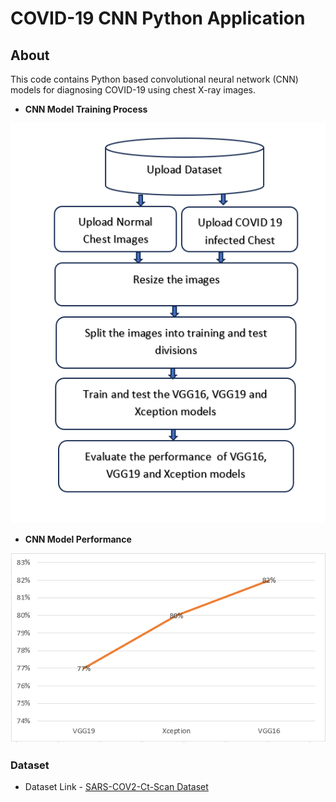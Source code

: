 # COVID-19 CNN Python Application

## About
This code contains Python based convolutional neural network (CNN) models for diagnosing COVID-19 using chest X-ray images.

- **CNN Model Training Process**

![image_1.png](image_1.png)

- **CNN Model Performance**

![image_2.png](image_2.png)
 
### Dataset
- Dataset Link - [SARS-COV2-Ct-Scan Dataset](https://www.kaggle.com/plameneduardo/sarscov2-ctscan-dataset)

